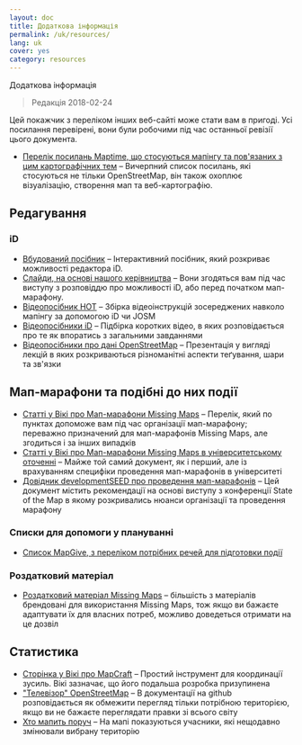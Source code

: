 ```yaml
---
layout: doc
title: Додаткова інформація
permalink: /uk/resources/
lang: uk
cover: yes
category: resources
---
```


Додаткова інформація

> Редакція 2018-02-24

Цей покажчик з переліком інших веб-сайті може стати вам в пригоді. Усі посилання перевірені, вони були робочими під час останньої ревізії цього документа.

  * [Перелік посилань Maptime, що стосуються мапінгу та пов'язаних з цим картографічних тем](http://maptime.io/lessons-resources/) – Вичерпний список посилань, які стосуються не тільки OpenStreetMap, він також охоплює візуалізацію, створення мап та веб-картографію.


## Редагування

### iD

  * [Вбудований посібник](http://www.openstreetmap.org/edit?editor=id#walkthrough=true) – Інтерактивний посібник, який розкриває можливості редактора iD.
  * [Слайди, на основі нашого керівництва](/files/iD-editor-training.pptx) – Вони згодяться вам під час виступу з розповіддю про можливості iD, або перед початком мап-марафону.
  * [Відеопосібник HOT](https://www.youtube.com/playlist?list=PLb9506_-6FMHULD9iDUAh-4qpxKdVspnD) – Збірка відеоінструкцій зосереджених навколо мапінгу за допомогою iD чи JOSM
  * [Відеопосібники iD](https://www.sjtdelfs.de/wordpress/?page_id=84) – Підбірка коротких відео, в яких розповідається про те як впоратись з загальними завданнями
  * [Відеопосібники про дані OpenStreetMap](https://www.youtube.com/playlist?list=PLqC3rFN6pDezPK0NifkGCSMop3vcXQEEU) – Презентація у вигляді лекцій в яких розкриваються різноманітні аспекти теґування, шари та зв'язки

## Мап-марафони та подібні до них події

  * [Статті у Вікі про Мап-марафони Missing Maps](http://wiki.openstreetmap.org/wiki/Missing_Maps_mapathons) – Перелік, який по пунктах допоможе вам під час організації мап-марафону; переважно призначений для мап-марафонів Missing Maps, але згодиться і за інших випадків
  * [Статті у Вікі про Мап-марафони Missing Maps в університетському оточенні](http://wiki.openstreetmap.org/wiki/Missing_Maps_mapathons:_for_students_and_universities) – Майже той самий документ, як і перший, але із врахуванням специфіки проведення мап-марафонів в університеті
  * [Довідник developmentSEED про проведення мап-марафонів](https://developmentseed.org/blog/2015/06/07/organizing-mapathons/) – Цей документ містить рекомендації на основі виступу з конференції State of the Map в якому розкривались нюанси організації та проведення марафону

### Списки для допомоги у плануванні

  * [Список MapGive, з переліком потрібних речей для підготовки події](https://mapgive.state.gov/box/#resources&event-checklist)

### Роздатковий матеріал 

  * [Роздатковий матеріал Missing Maps](https://drive.google.com/drive/folders/0BwOZ7Miy-DQdZFBGYXJ2QWljLWM) – більшість з матеріалів брендовані для використання Missing Maps, тож якщо ви бажаєте адаптувати їх для власних потреб, можливо доведеться отримати на це дозвіл

## Статистика

  * [Сторінка у Вікі про MapCraft](https://wiki.openstreetmap.org/wiki/MapCraft) – Простий інструмент для координації зусиль. Вікі зазначає, що його подальша розробка призупинена
  * ["Телевізор" OpenStreetMap](https://github.com/osmlab/show-me-the-way) – В документації на github розповідається як обмежити перегляд тільки потрібною територією, якщо ви не бажаєте переглядати правки зі всього світу
  * [Хто мапить поруч](http://resultmaps.neis-one.org/oooc) – На мапі показуються учасники, які нещодавно змінювали вибрану територію
